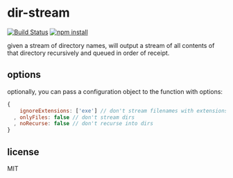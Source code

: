 dir-stream
====

[![Build Status](http://img.shields.io/travis/jarofghosts/dirstream.svg?style=flat)](https://travis-ci.org/jarofghosts/dirstream)
[![npm install](http://img.shields.io/npm/dm/dir-stream.svg?style=flat)](https://www.npmjs.org/package/dir-stream)

given a stream of directory names, will output a stream of all contents of that
directory recursively and queued in order of receipt.

## options

optionally, you can pass a configuration object to the function with options:
```js
{
    ignoreExtensions: ['exe'] // don't stream filenames with extensions listed
  , onlyFiles: false // don't stream dirs
  , noRecurse: false // don't recurse into dirs
}
```

## license

MIT
